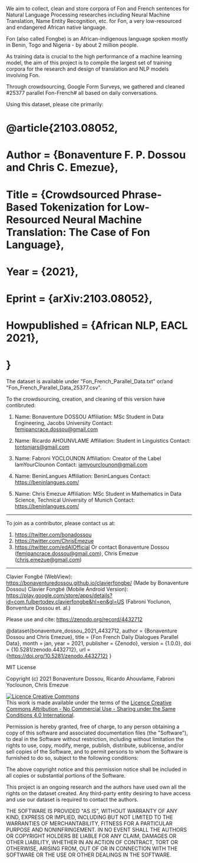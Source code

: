 We aim to collect, clean and store corpora of Fon and French sentences for Natural Language Processing researches including Neural Machine Translation, Name Entity Recognition, etc. for Fon, a very low-resourced and endangered African native language.

Fon (also called Fongbe) is an African-indigenous language spoken mostly in Benin, Togo and Nigeria - by about 2 million people.

As training data is crucial to the high performance of a machine learning model, the aim of this project is to compile the largest set of training corpora for the research and design of translation and NLP models involving Fon.

Through crowdsourcing, Google Form Surveys, we gathered and cleaned #25377 parallel Fon-French# all based on daily conversations.

Using this dataset, please cite primarily:

# @article{2103.08052,
# Author = {Bonaventure F. P. Dossou and Chris C. Emezue},
# Title = {Crowdsourced Phrase-Based Tokenization for Low-Resourced Neural Machine Translation: The Case of Fon Language},
# Year = {2021},
# Eprint = {arXiv:2103.08052},
# Howpublished = {African NLP, EACL 2021},
# }

The dataset is available under "Fon_French_Parallel_Data.txt" or/and "Fon_French_Parallel_Data_25377.csv".

To the crowdsourcing, creation, and cleaning of this version have contibruted:

1) Name: Bonaventure DOSSOU
Affiliation: MSc Student in Data Engineering, Jacobs University
Contact: femipancrace.dossou@gmail.com

2) Name: Ricardo AHOUNVLAME
Affiliation: Student in Linguistics
Contact: tontonjars@gmail.com

3) Name: Fabroni YOCLOUNON
Affiliation: Creator of the Label IamYourClounon 
Contact: iamyourclounon@gmail.com

4) Name: BeninLangues
Affiliation: BeninLangues
Contact: https://beninlangues.com/

5) Name: Chris Emezue
Affiliation: MSc Student in Mathematics in Data Science, Technical University of Munich
Contact: https://beninlangues.com/

_______________________________________________________

To join as a contributor, please contact us at:
  1) https://twitter.com/bonadossou 
  2) https://twitter.com/ChrisEmezue
  3) https://twitter.com/edAIOfficial 
Or contact Bonaventure Dossou (femipancrace.dossou@gmail.com), Chris Emezue (chris.emezue@gmail.com)
_______________________________________________________

Clavier Fongbé (WebView): https://bonaventuredossou.github.io/clavierfongbe/ (Made by Bonaventure Dossou)
Clavier Fongbé (Mobile Android Version): https://play.google.com/store/apps/details?id=com.fulbertodev.clavierfongbe&hl=en&gl=US (Fabroni Yoclunon, Bonventure Dossou et. al.)

Please use and cite: https://zenodo.org/record/4432712

@dataset{bonaventure_dossou_2021_4432712,
  author       = {Bonaventure Dossou and
                  Chris Emezue},
  title        = {Fon French Daily Dialogues Parallel Data},
  month        = jan,
  year         = 2021,
  publisher    = {Zenodo},
  version      = {1.0.0},
  doi          = {10.5281/zenodo.4432712},
  url          = {https://doi.org/10.5281/zenodo.4432712}
}

MIT License

Copyright (c) 2021 Bonaventure Dossou, Ricardo Ahouvlame, Fabroni Yoclounon, Chris Emezue

<a rel="license" href="http://creativecommons.org/licenses/by-nc-sa/4.0/"><img alt="Licence Creative Commons" style="border-width:0" src="https://i.creativecommons.org/l/by-nc-sa/4.0/88x31.png" /></a><br />This work is made available under the terms of the <a rel="license" href="http://creativecommons.org/licenses/by-nc-sa/4.0/">Licence Creative Commons Attribution - No Commercial Use - Sharing under the Same Conditions 4.0 International</a>.

Permission is hereby granted, free of charge, to any person obtaining a copy
of this software and associated documentation files (the "Software"), to deal
in the Software without restriction, including without limitation the rights
to use, copy, modify, merge, publish, distribute, sublicense, and/or sell
copies of the Software, and to permit persons to whom the Software is
furnished to do so, subject to the following conditions:

The above copyright notice and this permission notice shall be included in all
copies or substantial portions of the Software.

This project is an ongoing research and the authors have used own all the rights
on the dataset created. Any third-party entity desiring to have access and use our
dataset is required to contact the authors.

THE SOFTWARE IS PROVIDED "AS IS", WITHOUT WARRANTY OF ANY KIND, EXPRESS OR
IMPLIED, INCLUDING BUT NOT LIMITED TO THE WARRANTIES OF MERCHANTABILITY,
FITNESS FOR A PARTICULAR PURPOSE AND NONINFRINGEMENT. IN NO EVENT SHALL THE
AUTHORS OR COPYRIGHT HOLDERS BE LIABLE FOR ANY CLAIM, DAMAGES OR OTHER
LIABILITY, WHETHER IN AN ACTION OF CONTRACT, TORT OR OTHERWISE, ARISING FROM,
OUT OF OR IN CONNECTION WITH THE SOFTWARE OR THE USE OR OTHER DEALINGS IN THE
SOFTWARE.
